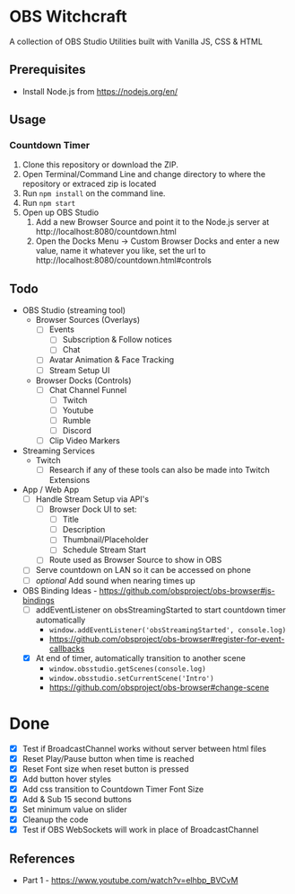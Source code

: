 # OBS Witchcraft

A collection of OBS Studio Utilities built with Vanilla JS, CSS & HTML

## Prerequisites

- Install Node.js from https://nodejs.org/en/

## Usage

### Countdown Timer
1. Clone this repository or download the ZIP.
2. Open Terminal/Command Line and change directory to where the repository or extraced zip is located
3. Run `npm install` on the command line.
4. Run `npm start`
5. Open up OBS Studio
   1. Add a new Browser Source and point it to the Node.js server at http://localhost:8080/countdown.html
   2. Open the Docks Menu -> Custom Browser Docks and enter a new value, name it whatever you like, set the url to http://localhost:8080/countdown.html#controls

## Todo
- OBS Studio (streaming tool)
  - Browser Sources (Overlays)
    - [ ] Events
      - [ ] Subscription & Follow notices
      - [ ] Chat
    - [ ] Avatar Animation & Face Tracking
    - [ ] Stream Setup UI
  - Browser Docks (Controls)
    - [ ] Chat Channel Funnel
      - [ ] Twitch
      - [ ] Youtube
      - [ ] Rumble
      - [ ] Discord
    - [ ] Clip Video Markers
- Streaming Services
  - Twitch
    - [ ] Research if any of these tools can also be made into Twitch Extensions
- App / Web App
  - [ ] Handle Stream Setup via API's
    - [ ] Browser Dock UI to set:
      - [ ] Title
      - [ ] Description
      - [ ] Thumbnail/Placeholder
      - [ ] Schedule Stream Start
    - [ ] Route used as Browser Source to show in OBS
  - [ ] Serve countdown on LAN so it can be accessed on phone
  - [ ] *optional* Add sound when nearing times up
- OBS Binding Ideas - https://github.com/obsproject/obs-browser#js-bindings
  - [ ] addEventListener on obsStreamingStarted to start countdown timer automatically
    - `window.addEventListener('obsStreamingStarted', console.log)`
    - https://github.com/obsproject/obs-browser#register-for-event-callbacks
  - [x] At end of timer, automatically transition to another scene
    - `window.obsstudio.getScenes(console.log)`
    - `window.obsstudio.setCurrentScene('Intro')`
    - https://github.com/obsproject/obs-browser#change-scene

# Done
- [x] Test if BroadcastChannel works without server between html files
- [x] Reset Play/Pause button when time is reached
- [x] Reset Font size when reset button is pressed
- [x] Add button hover styles
- [x] Add css transition to Countdown Timer Font Size
- [x] Add & Sub 15 second buttons
- [x] Set minimum value on slider
- [x] Cleanup the code
- [x] Test if OBS WebSockets will work in place of BroadcastChannel

## References
 - Part 1 - https://www.youtube.com/watch?v=elhbp_BVCvM
